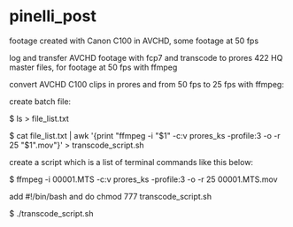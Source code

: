# pinelli_post
footage created with Canon C100 in AVCHD, some footage at 50 fps

log and transfer AVCHD footage with fcp7 and transcode to prores 422 HQ master files, for footage at 50 fps with ffmpeg 

convert AVCHD C100 clips in prores and from 50 fps to 25 fps with ffmpeg:

create batch file:

$ ls > file_list.txt

$ cat file_list.txt | awk '{print "ffmpeg -i "$1" -c:v prores_ks -profile:3 -o -r 25 "$1".mov"}' > transcode_script.sh

create a script which is a list of terminal commands like this below:

$ ffmpeg -i 00001.MTS -c:v prores_ks -profile:3 -o -r 25 00001.MTS.mov

add #!/bin/bash and do chmod 777 transcode_script.sh

$ ./transcode_script.sh


